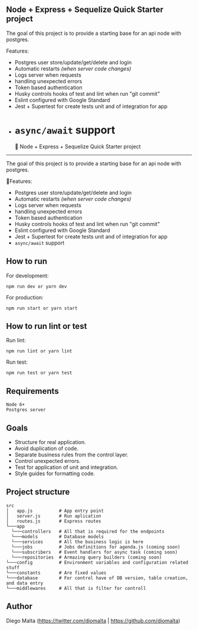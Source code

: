## Node + Express + Sequelize Quick Starter project

The goal of this project is to provide a starting base for an api node with postgres.

Features:

- Postgres user store/update/get/delete and login
- Automatic restarts _(when server code changes)_
- Logs server when requests
- handling unexpected errors
- Token based authentication
- Husky controls hooks of test and lint when run "git commit"
- Eslint configured with Google Standard
- Jest + Supertest for create tests unit and of integration for app
- # `async/await` support
  🔰 Node + Express + Sequelize Quick Starter project

---

The goal of this project is to provide a starting base for an api node with postgres.

📰Features:

- Postgres user store/update/get/delete and login
- Automatic restarts _(when server code changes)_
- Logs server when requests
- handling unexpected errors
- Token based authentication
- Husky controls hooks of test and lint when run "git commit"
- Eslint configured with Google Standard
- Jest + Supertest for create tests unit and of integration for app
- `async/await` support

## How to run

For development:

    npm run dev or yarn dev

For production:

    npm run start or yarn start

## How to run lint or test

Run lint:

    npm run lint or yarn lint

Run test:

    npm run test or yarn test

## Requirements

    Node 6+
    Postgres server

## Goals

- Structure for real application.
- Avoid duplication of code.
- Separate business rules from the control layer.
- Control unexpected errors.
- Test for application of unit and integration.
- Style guides for formatting code.

## Project structure

```
src
│   app.js          # App entry point
│   server.js       # Run aplication
│   routes.js       # Express routes
└───app
  └───controllers   # All that is required for the endpoints
  └───models        # Database models
  └───services      # All the business logic is here
  └───jobs          # Jobs definitions for agenda.js (coming soon)
  └───subscribers   # Event handlers for async task (coming soon)
  └───repositories  # Armazing query builders (coming soon)
└───config          # Environment variables and configuration related stuff
└───constants       # Are fixed values
└───database        # For control have of DB version, table creation, and data entry
└───middlewares     # All that is filter for controll
```

## Author

Diego Malta (<https://twitter.com/diomalta> | <https://github.com/diomalta>)
